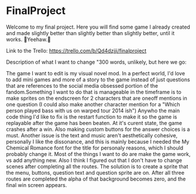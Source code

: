 # FinalProject
Welcome to my final project. Here you will find some game I already created and made slightly better than slightly better than slightly better, until it works. 🤠Yeehaw.🤠

Link to the Trello: https://trello.com/b/Qd4dzjji/finalproject

Description of what I want to change "300 words, unlikely, but here we go:

The game I want to edit is my visual novel mod. In a perfect world, I'd love to add mini games and more of a story to the game instead of just questions that are references to the social media obsessed portion of the fandom.Something I want to do that is manageable in the timeframe is to make sprites on the endscreen for 2 characters that are oneoff mentions in one question (I could also make another character mention for a "Which person played bass with us on warped tour 2014 ish") Anywho the main code thing I'd like to fix is the restart function to make it so the game is replayable after the game has been beaten. At it's curent state, the game crashes after a win. Also making custom buttons for the answer choices is a must. Another issue is the text and music aren't aesthetically cohesive, personally I like the dissonance, and this is mainly because I needed the My Chemical Romance font for the title for personaly reasons, which I should probably change it. Most of the things I want to do are make the game work, vs add anything new. Also I think I figured out that I don't have to change scenes after completing all the routes. The solution is to create a sprite that the menu, buttons, question text and question sprite are on. After all three routes are completed the alpha of that background becomes zero, and the final win screen appears. 
